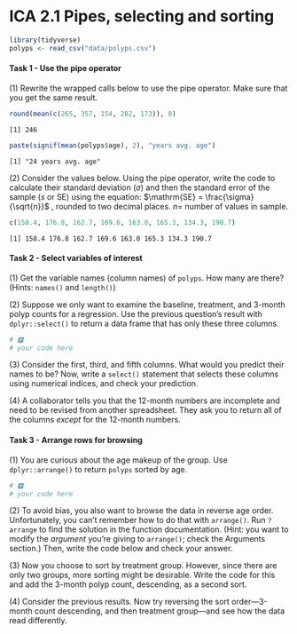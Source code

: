 # ICA 2.1 Pipes, selecting and sorting

``` r
library(tidyverse)
polyps <- read_csv("data/polyps.csv")
```

#### Task 1 - Use the pipe operator

\(1\) Rewrite the wrapped calls below to use the pipe operator. Make
sure that you get the same result.

``` r
round(mean(c(265, 357, 154, 282, 173)), 0)
```

    [1] 246

``` r
paste(signif(mean(polyps$age), 2), "years avg. age")
```

    [1] "24 years avg. age"

\(2\) Consider the values below. Using the pipe operator, write the code
to calculate their standard deviation ($\sigma$) and then the standard
error of the sample ($s$ or $\mathrm{SE}$) using the equation:
$\mathrm{SE} = \frac{\sigma}{\sqrt{n}}$ , rounded to two decimal places.
$n =$ number of values in sample.

``` r
c(158.4, 176.8, 162.7, 169.6, 163.0, 165.3, 134.3, 190.7)
```

    [1] 158.4 176.8 162.7 169.6 163.0 165.3 134.3 190.7

#### Task 2 - Select variables of interest

\(1\) Get the variable names (column names) of `polyps`. How many are
there? (Hints: `names()` and `length()`)

\(2\) Suppose we only want to examine the baseline, treatment, and
3-month polyp counts for a regression. Use the previous question’s
result with `dplyr::select()` to return a data frame that has only these
three columns.

``` r
# 🅿
# your code here 
```

\(3\) Consider the first, third, and fifth columns. What would you
predict their names to be? Now, write a `select()` statement that
selects these columns using numerical indices, and check your
prediction.

\(4\) A collaborator tells you that the 12-month numbers are incomplete
and need to be revised from another spreadsheet. They ask you to return
all of the columns *except* for the 12-month numbers.

#### Task 3 - Arrange rows for browsing

\(1\) You are curious about the age makeup of the group. Use
`dplyr::arrange()` to return `polyps` sorted by age.

``` r
# 🅿
# your code here 
```

\(2\) To avoid bias, you also want to browse the data in reverse age
order. Unfortunately, you can’t remember how to do that with
`arrange()`. Run `?arrange` to find the solution in the function
documentation. (Hint: you want to modify the *argument* you’re giving to
`arrange()`; check the Arguments section.) Then, write the code below
and check your answer.

\(3\) Now you choose to sort by treatment group. However, since there
are only two groups, more sorting might be desirable. Write the code for
this and add the 3-month polyp count, descending, as a second sort.

\(4\) Consider the previous results. Now try reversing the sort
order—3-month count descending, and then treatment group—and see how the
data read differently.
